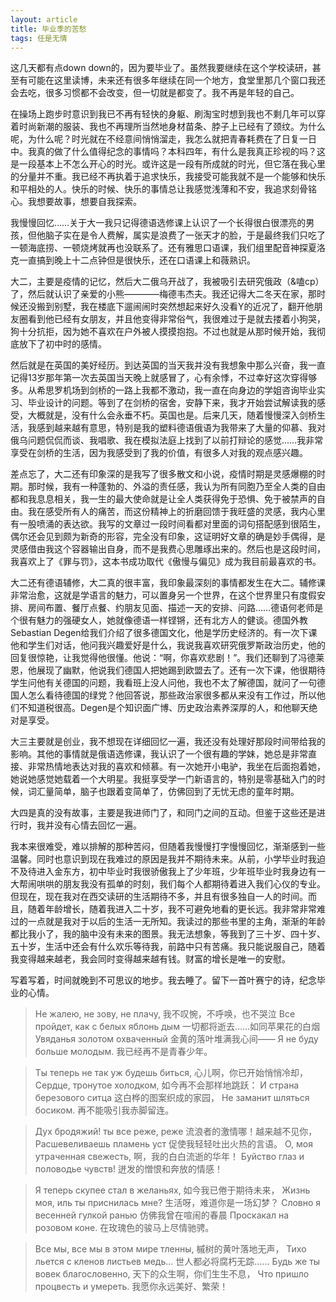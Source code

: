 ```yaml
---
layout: article
title: 毕业季的苦愁
tags: 任是无情
---
```

这几天都有点down down的，因为要毕业了。虽然我要继续在这个学校读研，甚至有可能在这里读博，未来还有很多年继续在同一个地方，食堂里那几个窗口我还会去吃，很多习惯都不会改变，但一切就是都变了。我不再是年轻的自己。

在操场上跑步时意识到我已不再有轻快的身躯、刷淘宝时想到我也不剩几年可以穿着时尚新潮的服装、我也不再理所当然地身材苗条、脖子上已经有了颈纹。为什么呢，为什么呢？时光就在不经意间悄悄溜走，我怎么就把青春耗费在了日复一日中。我真的做了什么值得纪念的事情吗？本科四年，有什么是我真正珍视的吗？这是一段基本上不怎么开心的时光。或许这是一段有所成就的时光，但它落在我心里的分量并不重。我已经不再执着于追求快乐，我接受可能我就不是一个能够和快乐和平相处的人。快乐的时候、快乐的事情总让我感觉浅薄和不安，我追求刻骨铭心。我想要故事，想要自我探索。

我慢慢回忆……关于大一我只记得德语选修课上认识了一个长得很白很漂亮的男孩，但他脑子实在是令人费解，属实是浪费了一张天才的脸，于是最终我们只吃了一顿海底捞、一顿烧烤就再也没联系了。还有雅思口语课，我们组里配音神探夏洛克一直搞到晚上十二点钟但是很快乐，还在口语课上和薇熟识。

大二，主要是疫情的记忆，然后大二俄乌开战了，我被吸引去研究俄政（&嗑cp）了，然后就认识了亲爱的小熊————梅德韦杰夫。我还记得大二冬天在家，那时候还没搬到别墅，我在楼底下遛闹闹时突然想起来好久没看Y的近况了，翻开他朋友圈看到他已经有女朋友，并且他变得非常俗气，我很难过于是就去搂着小狗哭，狗十分抗拒，因为她不喜欢在户外被人摸摸抱抱。不过也就是从那时候开始，我彻底放下了初中时的感情。

然后就是在英国的美好经历。到达英国的当天我并没有我想象中那么兴奋，我一直记得13岁那年第一次去英国当天晚上就感冒了，心有余悸，不过幸好这次穿得够多。从希思罗机场到剑桥的一路上我都不激动，我一直在向身边的学姐咨询毕业实习、毕业设计的问题。等到了在剑桥的宿舍，安静下来，我才开始尝试解读我的感受，大概就是，没有什么会永垂不朽。英国也是。后来几天，随着慢慢深入剑桥生活，我感到越来越有意思，特别是我的塑料德语俄语为我带来了大量的仰慕、我对俄乌问题侃侃而谈、我唱歌、我在模拟法庭上找到了以前打辩论的感觉……我非常享受在剑桥的生活，因为我感受到了我的价值，有很多人对我的观点感兴趣。

差点忘了，大二还有印象深的是我写了很多散文和小说，疫情时期是灵感爆棚的时期。那时候，我有一种蓬勃的、外溢的责任感，我认为所有同胞乃至全人类的自由都和我息息相关，我一生的最大使命就是让全人类获得免于恐惧、免于被禁声的自由。我在感受所有人的痛苦，而这份精神上的折磨回馈于我旺盛的灵感，我内心里有一股喷涌的表达欲。我写的文章过一段时间看都对里面的词句搭配感到很陌生，偶尔还会见到颇为新奇的形容，完全没有印象，这证明好文章的确是妙手偶得，是灵感借由我这个容器输出自身，而不是我费心思雕琢出来的。然后也是这段时间，我喜欢上了《罪与罚》，这本书成功取代《傲慢与偏见》成为我目前最喜欢的书。

大二还有德语辅修，大二真的很丰富，我印象最深刻的事情都发生在大二。辅修课非常治愈，这就是学语言的魅力，可以置身另一个世界，在这个世界里只有度假安排、房间布置、餐厅点餐、约朋友见面、描述一天的安排、问路……德语何老师是个很有魅力的强硬女人，她就像德语一样铿锵，还有北方人的健谈。德国外教Sebastian Degen给我们介绍了很多德国文化，他是学历史经济的。有一次下课他和学生们对话，他问我兴趣爱好是什么，我说我喜欢研究俄罗斯政治历史，他的回复很惊艳，让我觉得他很懂。他说：“啊，你喜欢悲剧！”。我们还聊到了冯德莱恩，他展现了幽默，他说我们德国人把她踢到欧盟去了。还有一次下课，他很期待学生问他有关德国的问题，我看班上没人问他，我也不太了解德国，就问了一句德国人怎么看待德国的绿党？他回答说，那些政治家很多都从来没有工作过，所以他们不知道税很高。Degen是个知识面广博、历史政治素养深厚的人，和他聊天绝对是享受。

大三主要就是创业，我不想现在详细回忆一遍，我还没有处理好那段时间带给我的影响。其他的事情就是俄语选修课，我认识了一个很有趣的学妹，她总是非常直接、非常热情地表达对我的喜欢和倾慕。有一次她开小电驴，我坐在后面抱着她，她说她感觉她载着一个大明星。我挺享受学一门新语言的，特别是零基础入门的时候，词汇量简单，脑子也跟着变简单了，仿佛回到了无忧无虑的童年时期。

大四是真的没有故事，主要是我进师门了，和同门之间的互动。但鉴于这些还是进行时，我并没有心情去回忆一遍。

我本来很难受，难以排解的那种苦闷，但随着我慢慢打字慢慢回忆，渐渐感到一些温馨。同时也意识到现在我难过的原因是我并不期待未来。从前，小学毕业时我迫不及待进入金东方，初中毕业时我很骄傲我上了少年班，少年班毕业时我身边有一大帮闹哄哄的朋友我没有孤单的时刻，我们每个人都期待着进入我们心仪的专业。但现在，现在我对在西交读研的生活期待不多，并且有很多独自一人的时间。而且，随着年龄增长，随着我进入二十岁，我不可避免地看的更长远。我非常非常难过的一点就是我对于以后的生活一无所知。我读过的那些书里的主角，渐渐的年龄都比我小了，我的脑中没有未来的图景。我无法想象，等我到了三十岁、四十岁、五十岁，生活中还会有什么欢乐等待我，前路中只有苦痛。我只能说服自己，随着我变得越来越老，我会同时变得越来越有钱。财富的增长是唯一的安慰。

写着写着，时间就晚到不可思议的地步。我去睡了。留下一首叶赛宁的诗，纪念毕业的心情。



> Не жалею, не зову, не плачу,
> 我不叹惋，不呼唤，也不哭泣
Все пройдет, как с белых яблонь дым
> 一切都将逝去……如同苹果花的白烟
Увяданья золотом охваченный
> 金黄的落叶堆满我心间——
Я не буду больше молодым.
> 我已经再不是青春少年。

> Ты теперь не так уж будешь биться,
> 心儿啊，你已开始悄悄冷却，
> Сердце, тронутое холодком,
> 如今再不会那样地跳跃：
> И страна березового ситца
> 这白桦的图案织成的家园，
> Не заманит шляться босиком.
> 再不能吸引我赤脚留连。

> Дух бродяжий! ты все реже, реже
> 流浪者的激情哪！越来越不见你，
> Расшевеливаешь пламень уст
> 促使我轻轻吐出火热的言语。
> О, моя утраченная свежесть,
> 啊，我的白白流逝的华年！
> Буйство глаз и половодье чувств!
> 迸发的憎恨和奔放的情感！

> Я теперь скупее стал в желаньях,
> 如今我已倦于期待未来，
> Жизнь моя, иль ты приснилась мне?
> 生活呀，难道你是一场幻梦？
> Словно я весенней гулкой ранью
> 仿佛我曾在喧闹的春晨
> Проскакал на розовом коне.
> 在玫瑰色的骏马上尽情驰骋。

> Все мы, все мы в этом мире тленны,
> 槭树的黄叶落地无声，
> Тихо льется с кленов листьев медь…
> 世人都必将腐朽无踪……
> Будь же ты вовек благословенно,
> 天下的众生啊，你们生生不息，
> Что пришло процвесть и умереть.
> 我愿你永远美好、繁荣！